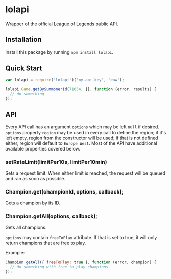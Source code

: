 lolapi
======

Wrapper of the official League of Legends public API.


Installation
-----------
Install this package by running `npm install lolapi`.

Quick Start
-----------
```Javascript
var lolapi = require('lolapi')('my-api-key', 'euw');

lolapi.Game.getBySummonerId(71054, {}, function (error, results) {
  // do something
});
```

API
---
Every API call has an argument `options` which may be left `null` if desired. `options` property `region` may be used in every call to define the region; if it's left empty, region from the constructor will be used; if that is not defined either, region will default to `Europe West`. Most of the API have additional available properties covered below.

### setRateLimit(limitPer10s, limitPer10min)
Sets a request limit. When either limit is reached, the request will be queued and ran as soon as possible.

### Champion.get(championId, options, callback);
Gets a champion by its ID.

### Champion.getAll(options, callback);
Gets all champions.

`options` may contain `freeToPlay` attribute. If that is set to true, it will only return champions that are free to play.

Example:
```Javascript
Champion.getAll({ freeToPlay: true }, function (error, champion) {
  // do something with free to play champions
});
```
